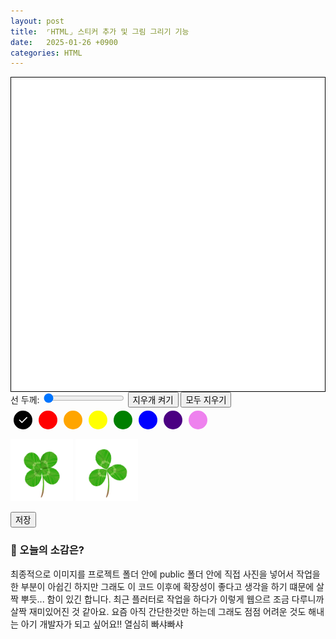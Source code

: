 ```yaml
---
layout: post
title:  ⌜HTML⌟ 스티커 추가 및 그림 그리기 기능
date:   2025-01-26 +0900
categories: HTML
---
```

<style>
    #drawing-canvas {
        border: 1px solid black;
        background-color: white;
        display: block;
        /* margin: 20px auto; */
    }

    /*  color-picker  */
    .color-picker {
        display: flex;
        margin-bottom: 10px;
    }

    .color-button {
        position: relative;
        width: 30px;
        height: 30px;
        border-radius: 50%;
        margin: 5px;
        cursor: pointer;
        display: flex;
        align-items: center;
        justify-content: center;
    }

    .color-button span {
        display: none;
        color: white;
        font-size: 20px;
    }

    .color-button.selected span {
        display: block;
    }

    .black {
        background-color: black;
        color: white;
    }

    .red {
        background-color: red;
    }

    .orange {
        background-color: orange;
    }

    .yellow {
        background-color: yellow;
    }

    .green {
        background-color: green;
    }

    .blue {
        background-color: blue;
    }

    .indigo {
        background-color: indigo;
    }

    .violet {
        background-color: violet;
    }


    .sticker-container {
        width: 50%;
        height: 30%
    }

    .sticker {
        width: 100px;
        height: 100px;
    }
</style>
<div class="canvas-container">
    <canvas id="background-canvas" width="500" height="500"></canvas>
    <canvas id="drawing-canvas" width="500" height="500"></canvas>
</div>

<div class="controls">
    <label for="line-width">선 두께: </label>
    <input type="range" id="line-width" min="1" max="10" value="1">
    <button id="eraser">지우개 켜기</button>
    <button id="allclear">모두 지우기</button>
</div>

<div class="color-picker">
    <div class="color-button black selected" data-color="black"><span>&#10003;</span></div>
    <div class="color-button red" data-color="red"><span>&#10003;</span></div>
    <div class="color-button orange" data-color="orange"><span>&#10003;</span></div>
    <div class="color-button yellow" data-color="yellow"><span>&#10003;</span></div>
    <div class="color-button green" data-color="green"><span>&#10003;</span></div>
    <div class="color-button blue" data-color="blue"><span>&#10003;</span></div>
    <div class="color-button indigo" data-color="indigo"><span>&#10003;</span></div>
    <div class="color-button violet" data-color="violet"><span>&#10003;</span></div>
</div>

<div class="sticker-container">
    <img class="sticker"
        src="https://github.com/201960003/study_blog/blob/main/img/post25/four_leaf_clover.png?raw=true">
    <img class="sticker"
        src="https://github.com/201960003/study_blog/blob/main/img/post25/three_leaf_clover.png?raw=true">
</div>

<button id="save" onclick="saveCanvas()">저장</button>

<script>
    // canvas part
    var drawingCanvas = document.getElementById("drawing-canvas"); // 선 그리기 canvas
    var stickerBoard = document.getElementById("background-canvas"); // 스티커 그리기 canvas
    var drawingContext = drawingCanvas.getContext("2d"); // drawingCanvas의 context
    var stickerBoardContext = stickerBoard.getContext("2d"); // stickerBoard의 context

    function saveCanvas() {
        var compositeCanvas = document.createElement('canvas'); // 그림 + 선 캠퍼스 합치기 위한 canvas 생성
        compositeCanvas.width = stickerBoard.width;
        compositeCanvas.height = stickerBoard.height;
        var compositeContext = compositeCanvas.getContext('2d'); //  compositeCanvas의 context 생성

        // 배경 캔버스와 드로잉 캔버스를 합침
        compositeContext.drawImage(stickerBoard, 0, 0);
        compositeContext.drawImage(drawingCanvas, 0, 0);

        // 합친 캔버스를 이미지로 변환하여 다운로드
        var dataURL = compositeCanvas.toDataURL('image/png');
        var link = document.createElement('a');
        link.href = dataURL;
        link.download = `${getCurrentDateTimeString()}.png`;
        link.click();
    }

    function getCurrentDateTimeString() {
        var today = new Date();
        var year = today.getFullYear();
        var month = String(today.getMonth() + 1).padStart(2, '0');
        var day = String(today.getDate()).padStart(2, '0');
        var hours = String(today.getHours()).padStart(2, '0');
        var minutes = String(today.getMinutes()).padStart(2, '0');
        var seconds = String(today.getSeconds()).padStart(2, '0');

        // Return formatted date and time string
        return `${year}-${month}-${day} ${hours}:${minutes}:${seconds}`;
    }

    // line-controller part
    var lastX = 0; // 마지막 마우스 위치 x 값
    var lastY = 0; // 마지막 마우스 위치 y 값
    var isDrawing = false; // 그리기 상태, false : 안그리기
    var strokeStyle = 'black';  // 기본 선 색상
    var lineWidth = 1; // 기본 선 두께
    var lineCap = "round";  // 기본 선 모양
    var isErasing = false;  // 지우개 모드 여부


    function handleMouseDown(event) {
        // 마우스 클릭했을 때 실행되는 함수
        isDrawing = true;
        [lastX, lastY] = [event.offsetX, event.offsetY];
        // 현재 마우스 위치인 [event.offsetX, event.offsetY] 를 각각 lastX, lastY 에 저장
    };


    function handleMouseMove(event) {
        // 마우스가 canvas 태그내에서 움직였을 때 실행되는 함수
        if (!isDrawing) return;  // isDrawing이 false일 때는 return으로 함수를 종료
        // 마우스가 움직일 때 isDrawing이 true이면 현재 위치를 가져옴
        const currentX = event.offsetX;
        const currentY = event.offsetY;

        drawingContext.lineWidth = lineWidth; // 지정한 선 두께
        drawingContext.strokeStyle = strokeStyle; // 지정한 선 색상
        drawingContext.lineCap = lineCap; // 지정한 선 모양

        drawingContext.beginPath(); // context의 새로운 경로를 시작
        drawingContext.moveTo(lastX, lastY); // 마지막 마우스 위치
        drawingContext.lineTo(currentX, currentY); // moveTo로 지정한 이전 마우스 위치에서 현재 마우스 위치까지 선 그리기


        if (isErasing) {
            drawingContext.globalCompositeOperation = 'destination-out';
            drawingContext.stroke();
            drawingContext.globalCompositeOperation = 'source-over';
        } else {
            drawingContext.stroke();
        }

        // drawingContext.closePath(); // context의 경로를 종료

        [lastX, lastY] = [currentX, currentY]; // 현재 위치를 저장
    };

    function handleMouseUp() {
        // 마우스 클릭 해제했을 때 실행되는 함수
        isDrawing = false;
    };

    function handleMouseLeave() {
        // 마우스가 canvas 태그를 벗어났을 때 실행되는 함수
        isDrawing = false;
    };

    // 선 두께 슬라이더 이벤트 리스너
    document.getElementById('line-width').addEventListener('input', function () {
        lineWidth = this.value;
    });

    // 지우개 버튼 클릭 이벤트 리스너
    document.getElementById('eraser').addEventListener('click', function () {
        isErasing = !isErasing;  // 지우개 모드를 토글
        if (isErasing) {
            this.textContent = '지우개 끄기';
            // document.querySelectorAll('.color-button').forEach(btn => btn.classList.remove('selected'));  // 모든 색상 버튼 선택 해제
        } else {
            this.textContent = '지우개 켜기';
        }
    });

    document.querySelectorAll('.color-button').forEach(button => {
        button.addEventListener('click', function () {
            document.querySelectorAll('.color-button').forEach(btn => btn.classList.remove('selected')); // 기존에 체크되었던 색상은 해제
            this.classList.add('selected'); // 선택한건 체크표시 나오게
            strokeStyle = this.getAttribute('data-color'); // data-color 속성값으로 지정한 섹상변경
            isErasing = false;  // 지우개 모드를 해제
        });
    });

    // 마우스 이벤트
    drawingCanvas.addEventListener('mousedown', handleMouseDown);
    drawingCanvas.addEventListener('mousemove', handleMouseMove);
    drawingCanvas.addEventListener('mouseup', handleMouseUp);
    drawingCanvas.addEventListener('mouseleave', handleMouseLeave);


    document.getElementById('allclear').addEventListener('click', function () {
        drawingContext.clearRect(0, 0, drawingCanvas.width, drawingCanvas.height);
    }); // 모두 지우기

    // 스티커 컨테이너
    const stickers = document.querySelectorAll('.sticker img');
    stickers.forEach(sticker => {
        sticker.addEventListener('click', onClick);
        sticker.addEventListener('touchstart', onClick, { passive: false });
    });

    stickerBoard.addEventListener('dragover', onDragOver);
    stickerBoard.addEventListener('drop', onDrop);
    stickerBoard.addEventListener('mousedown', onTouchStart, { passive: false });
    stickerBoard.addEventListener('mousemove', onTouchMove, { passive: false });
    stickerBoard.addEventListener('mouseup', onTouchEnd);

    function onClick(e) {
        e.preventDefault();
        const rect = stickerBoard.getBoundingClientRect();
        const centerX = rect.width / 2;
        const centerY = rect.height / 2;

        draggedSticker = e.target;

        placeSticker(centerX, centerY);
    }

    function onDragOver(e) {
        e.preventDefault();
    }

    function onDrop(e) {
        e.preventDefault();
        const rect = stickerBoard.getBoundingClientRect();
        const x = e.clientX - rect.left;
        const y = e.clientY - rect.top;
        placeSticker(x, y);
    }

    function onTouchMove(e) {
        if (draggedSticker && stickerBoard.contains(draggedSticker)) {
            if (e.touches.length === 2) {
                e.preventDefault();  // 기본 터치 동작 방지 (줌 등)

                const currentDistance = getDistance(e.touches[0], e.touches[1]);
                const currentAngle = getAngle(e.touches[0], e.touches[1]);
                const scale = currentDistance / initialDistance;
                draggedSticker.style.transform = `scale(${scale}) rotate(${currentAngle}deg)`;


            } else if (e.touches.length === 1) {
                // 드래그 처리
                e.preventDefault();
                const touch = e.touches[0];
                const rect = stickerBoard.getBoundingClientRect();
                const x = touch.clientX - rect.left - 50;
                const y = touch.clientY - rect.top - 50;

                if (y > rect.height * 0.6) {
                    showTrashBin(true);
                } else {
                    showTrashBin(false);
                }

                updateStickerPosition(x, y);

            }

        }
    }

    function getDistance(touch1, touch2) {
        const dx = touch1.clientX - touch2.clientX;
        const dy = touch1.clientY - touch2.clientY;
        return Math.sqrt(dx * dx + dy * dy);
    }

    function getAngle(touch1, touch2) {
        const dx = touch1.clientX - touch2.clientX;
        const dy = touch1.clientY - touch2.clientY;
        return Math.atan2(dy, dx) * (180 / Math.PI);
    }

    function updateStickerPosition(x, y) {
        if (!draggedSticker) return;

        const stickerBoardRect = stickerBoard.getBoundingClientRect();
        const stickerWidth = draggedSticker.offsetWidth;
        const stickerHeight = draggedSticker.offsetHeight;

        let newX = Math.max(0, Math.min(x, stickerBoardRect.width));
        let newY = Math.max(0, Math.min(y, stickerBoardRect.height));

        draggedSticker.style.left = `${newX}px`;
        draggedSticker.style.top = `${newY}px`;
    }



    function onTouchEnd(e) {
        e.preventDefault();
        const touch = e.changedTouches[0];
        const rect = stickerBoard.getBoundingClientRect();
        const x = touch.clientX - rect.left;
        const y = touch.clientY - rect.top;

        if (isOverTrashBin(x, y)) {
            deleteSticker(draggedSticker);
        }
        showTrashBin(false);
        draggedSticker = null;
    }



    function placeSticker(x, y) {
        if (!draggedSticker) return;

        const stickerWidth = draggedSticker.offsetWidth;
        const stickerHeight = draggedSticker.offsetHeight;
        const newX = x - stickerWidth / 2;
        const newY = y - stickerHeight / 2;

        const rotation = draggedSticker.dataset.rotation || 0;

        if (draggedSticker.parentElement === stickerBoard) {
            // 이미 스티커보드에 있는 경우 위치만 업데이트
            draggedSticker.style.left = newX + 'px';
            draggedSticker.style.top = newY + 'px';
            draggedSticker.style.transform = `rotate(${rotation}deg)`;
        } else {
            // 스티커보드에 새로 추가할 경우
            const newSticker = document.createElement('img');
            newSticker.src = draggedSticker.src;
            newSticker.style.position = 'absolute';
            newSticker.style.left = newX + 'px';
            newSticker.style.top = newY + 'px';
            newSticker.style.width = "100px";
            newSticker.style.height = "100px";
            newSticker.draggable = true;

            newSticker.addEventListener('dragstart', onDragStart);
            newSticker.addEventListener('touchstart', onTouchStart, { passive: false });

            stickerBoard.appendChild(newSticker);
        }
        draggedSticker = null;
    }

    function onDragStart(e) {
        draggedSticker = e.target;
        e.dataTransfer.setData('text/plain', null);
    }

    function onTouchStart(e) {
        if (e.touches.length === 1) {
            const touch = e.touches[0];
            const target = touch.target;

            if (target.tagName.toLowerCase() === 'img' && stickerBoard.contains(target)) {
                draggedSticker = target;

                const rect = draggedSticker.getBoundingClientRect();
                offsetX = touch.clientX - rect.left;
                offsetY = touch.clientY - rect.top;
            }
        } else if (e.touches.length === 2) {
            // 두 손가락 터치 - 크기 및 각도 조절 시작
            initialDistance = getDistance(e.touches[0], e.touches[1]);
            initialAngle = getAngle(e.touches[0], e.touches[1]);
        }
    }


    function showTrashBin(show) {
        if (show) {
            trashBin.classList.add('visible');
        } else {
            trashBin.classList.remove('visible');
        }
    }


    function checkForTrashBinHover(x, y) {
        const rect = stickerBoard.getBoundingClientRect();
        const stickerX = x - rect.left;
        const stickerY = y - rect.top;

        if (isOverTrashBin(stickerX, stickerY)) {
            trashBin.style.backgroundColor = 'red';
        } else {
            trashBin.style.backgroundColor = 'gray';
        }
    }

    function isOverTrashBin(x, y) {
        const trashRect = trashBin.getBoundingClientRect();
        const stickerBoardRect = stickerBoard.getBoundingClientRect();

        // Trash bin의 좌표를 스티커 보드 좌표로 변환
        const trashBinLeft = trashRect.left - stickerBoardRect.left;
        const trashBinTop = trashRect.top - stickerBoardRect.top;

        return (
            x >= trashBinLeft &&
            x <= trashBinLeft + trashRect.width &&
            y >= trashBinTop &&
            y <= trashBinTop + trashRect.height
        );
    }



    function deleteSticker(sticker) {
        if (sticker && sticker.parentNode) {
            sticker.parentNode.removeChild(sticker);
        }
    }


</script>

<!-- <br><br> -->

### 🧐 오늘의 소감은?
최종적으로 이미지를 프로젝트 폴더 안에 public 폴더 안에 직접 사진을 넣어서 작업을 한 부분이 아쉽긴 하지만 그래도 이 코드 이후에 확장성이 좋다고 생각을 하기 떄문에 살짝 뿌듯... 함이 있긴 합니다. 최근 플러터로 작업을 하다가 이렇게 웹으르 조금 다루니까 살짝 재미있어진 것 같아요. 요즘 아직 간단한것만 하는데 그래도 점점 어려운 것도 해내는 아기 개발자가 되고 싶어요!! 열심히 빠샤빠샤

<br>